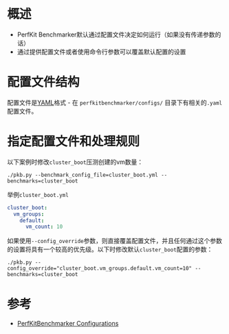 # 概述

* PerfKit Benchmarker默认通过配置文件决定如何运行（如果没有传递参数的话）
* 通过提供配置文件或者使用命令行参数可以覆盖默认配置的设置

# 配置文件结构

配置文件是[YAML](http://www.yaml.org/)格式 - 在 `perfkitbenchmarker/configs/` 目录下有相关的`.yaml`配置文件。

# 指定配置文件和处理规则

以下案例时修改`cluster_boot`压测创建的vm数量：

```
./pkb.py --benchmark_config_file=cluster_boot.yml --benchmarks=cluster_boot
```

举例`cluster_boot.yml`

```yaml
cluster_boot: 
  vm_groups:
    default:
      vm_count: 10
```

如果使用`--config_override`参数，则直接覆盖配置文件，并且任何通过这个参数的设置将具有一个较高的优先级。以下时修改默认`cluster_boot`配置的参数：

```
./pkb.py --config_override="cluster_boot.vm_groups.default.vm_count=10" --benchmarks=cluster_boot
```

# 参考

* [PerfKitBenchmarker Configurations](https://github.com/GoogleCloudPlatform/PerfKitBenchmarker/wiki/PerfkitBenchmarker-Configurations)